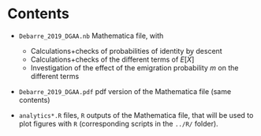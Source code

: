 # Contents

- `Debarre_2019_DGAA.nb` Mathematica file, with

    - Calculations+checks of probabilities of identity by descent
    - Calculations+checks of the different terms of $E[\bar{X}]$
    - Investigation of the effect of the emigration probability $m$ on the different terms

- `Debarre_2019_DGAA.pdf` pdf version of the Mathematica file
   (same contents)

- `analytics*.R` files, `R` outputs of the Mathematica file,
   that will be used to plot figures with `R` (corresponding scripts in the `../R/` folder).
